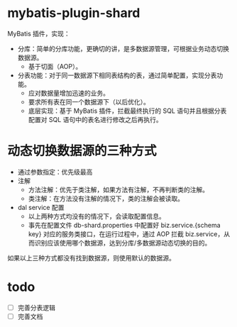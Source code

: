 # mybatis-plugin-shard
MyBatis 插件，实现：
- 分库：简单的分库功能，更确切的讲，是多数据源管理，可根据业务动态切换数据源。
    - 基于切面（AOP）。
- 分表功能：对于同一数据源下相同表结构的表，通过简单配置，实现分表功能。
    - 应对数据量增加迅速的业务。
    - 要求所有表在同一个数据源下（以后优化）。
    - 底层实现：基于 MyBatis 插件，拦截最终执行的 SQL 语句并且根据分表配置对 SQL 语句中的表名进行修改之后再执行。

# 动态切换数据源的三种方式
- 通过参数指定：优先级最高
- 注解
    - 方法注解：优先于类注解，如果方法有注解，不再判断类的注解。
    - 类注解：在方法没有注解的情况下，类的注解会被读取。
- dal service 配置
    - 以上两种方式均没有的情况下，会读取配置信息。
    - 事先在配置文件 db-shard.properties 中配置好 biz.service.{schema key} 对应的服务类接口，在运行过程中，通过 AOP 拦截 biz.service，从而识别应该使用哪个数据源，达到分库/多数据源动态切换的目的。

如果以上三种方式都没有找到数据源，则使用默认的数据源。

# todo
- [ ] 完善分表逻辑
- [ ] 完善文档